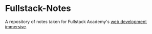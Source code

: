 # Fullstack-Notes

A repository of notes taken for Fullstack Academy's [web development immersive](https://www.fullstackacademy.com/software-engineering-immersive).